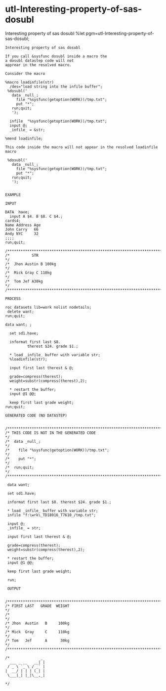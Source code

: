 # utl-Interesting-property-of-sas-dosubl
Interesting property of sas dosubl 
    %let pgm=utl-Interesting-property-of-sas-dosubl;

    Interesting property of sas dosubl

    If you call &sysfunc dosubl inside a macro the
    a dosubl datastep code will not
    apprear in the resolved macro.

    Consider the macro

    %macro loadinfile(str)
      /des="load string into the infile buffer";
     %dosubl('
       data _null_;
         file "%sysfunc(getoption(WORK))/tmp.txt";
         put "*";
       run;quit;
       ');

      infile  "%sysfunc(getoption(WORK))/tmp.txt";
      input @;
      _infile_ = &str;

    %mend loadinfile;

    This code inside the macro will not appear in the resolved loadinfile macro

     %dosubl('
       data _null_;
         file "%sysfunc(getoption(WORK))/tmp.txt";
         put "*";
       run;quit;
       ');


    EXAMPLE

    INPUT

    DATA  have;
      input A $4. B $8. C $4.;
    cards4;
    Name Address Age
    John Carry   66
    Andy NYC     32
    ;;;;
    run;quit;

    /**************************************************************************************************************************/
    /*          STR                                                                                                           */
    /*  Jhon Austin B 100kg                                                                                                   */
    /*  Mick Gray C 110kg                                                                                                     */
    /*  Tom Jef A30kg                                                                                                         */
    /**************************************************************************************************************************/

    PROCESS

    roc datasets lib=work nolist nodetails;
     delete want;
    run;quit;

    data want; ;

      set sd1.have;

      informat first last $8.
              therest $24. grade $1.;

      * load _infile_ buffer with variable str;
      %loadinfile(str);

      input first last therest & @;

      grade=compress(therest);
      weight=substr(compress(therest),2);

      * restart the buffer;
      input @1 @@;

      keep first last grade weight;
    run;quit;

    GENERATED CODE (NO DATASTEP)


    /**************************************************************************************************************************/
    /* THIS CODE IS NOT IN THE GENERATED CODE                                                                                 */
    /*  data _null_;                                                                                                          */
    /*    file "%sysfunc(getoption(WORK))/tmp.txt";                                                                           */
    /*    put "*";                                                                                                            */
    /*  run;quit;                                                                                                             */
    /**************************************************************************************************************************/

     data want;

     set sd1.have;

     informat first last $8. therest $24. grade $1.;

     * load _infile_ buffer with variable str;
     infile "f:\wrk\_TD18916_T7610_/tmp.txt";

     input @;
     _infile_ = str;

     input first last therest & @;

     grade=compress(therest);
     weight=substr(compress(therest),2);

     * restart the buffer;
     input @1 @@;

     keep first last grade weight;

     run;

     OUTPUT

     /**************************************************************************************************************************/
    /* FIRST LAST   GRADE  WEIGHT                                                                                             */
    /*                                                                                                                        */
    /* Jhon  Austin   B     100kg                                                                                             */
    /* Mick  Gray     C     110kg                                                                                             */
    /* Tom   Jef      A      30kg                                                                                             */
    /**************************************************************************************************************************/

    /*              _
      ___ _ __   __| |
     / _ \ `_ \ / _` |
    |  __/ | | | (_| |
     \___|_| |_|\__,_|

    */
